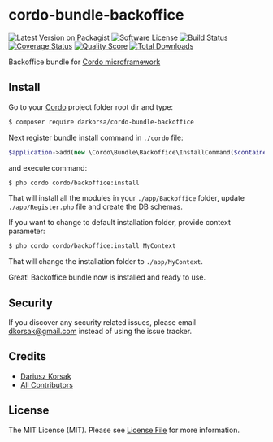 # cordo-bundle-backoffice

[![Latest Version on Packagist][ico-version]][link-packagist]
[![Software License][ico-license]](LICENSE.md)
[![Build Status][ico-travis]][link-travis]
[![Coverage Status][ico-scrutinizer]][link-scrutinizer]
[![Quality Score][ico-code-quality]][link-code-quality]
[![Total Downloads][ico-downloads]][link-downloads]

Backoffice bundle for [Cordo microframework](https://github.com/darkorsa/cordo)

## Install

Go to your [Cordo](https://github.com/darkorsa/cordo) project folder root dir and type:

``` bash
$ composer require darkorsa/cordo-bundle-backoffice
```

Next register bundle install command in `./cordo` file:

``` php
$application->add(new \Cordo\Bundle\Backoffice\InstallCommand($container));
```

and execute command:

``` bash
$ php cordo cordo/backoffice:install
```

That will install all the modules in your `./app/Backoffice` folder, update `./app/Register.php` file and create the DB schemas. 

If you want to change to default installation folder, provide context parameter:

``` bash
$ php cordo cordo/backoffice:install MyContext
```

That will change the installation folder to `./app/MyContext`.

Great! Backoffice bundle now is installed and ready to use.

## Security

If you discover any security related issues, please email dkorsak@gmail.com instead of using the issue tracker.

## Credits

- [Dariusz Korsak][link-author]
- [All Contributors][link-contributors]

## License

The MIT License (MIT). Please see [License File](LICENSE.md) for more information.

[ico-version]: https://img.shields.io/packagist/v/darkorsa/cordo-bundle-backoffice.svg?style=flat-square
[ico-license]: https://img.shields.io/badge/license-MIT-brightgreen.svg?style=flat-square
[ico-travis]: https://img.shields.io/travis/darkorsa/cordo-bundle-backoffice/master.svg?style=flat-square
[ico-scrutinizer]: https://img.shields.io/scrutinizer/coverage/g/darkorsa/cordo-bundle-backoffice.svg?style=flat-square
[ico-code-quality]: https://img.shields.io/scrutinizer/g/darkorsa/cordo-bundle-backoffice.svg?style=flat-square
[ico-downloads]: https://img.shields.io/packagist/dt/darkorsa/cordo-bundle-backoffice.svg?style=flat-square

[link-packagist]: https://packagist.org/packages/darkorsa/cordo-bundle-backoffice
[link-travis]: https://travis-ci.org/darkorsa/cordo-bundle-backoffice
[link-scrutinizer]: https://scrutinizer-ci.com/g/darkorsa/cordo-bundle-backoffice/code-structure
[link-code-quality]: https://scrutinizer-ci.com/g/darkorsa/cordo-bundle-backoffice
[link-downloads]: https://packagist.org/packages/darkorsa/cordo-bundle-backoffice
[link-author]: https://github.com/darkorsa
[link-contributors]: ../../contributors

